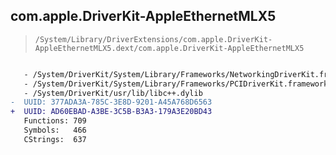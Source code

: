## com.apple.DriverKit-AppleEthernetMLX5

> `/System/Library/DriverExtensions/com.apple.DriverKit-AppleEthernetMLX5.dext/com.apple.DriverKit-AppleEthernetMLX5`

```diff

   - /System/DriverKit/System/Library/Frameworks/NetworkingDriverKit.framework/NetworkingDriverKit
   - /System/DriverKit/System/Library/Frameworks/PCIDriverKit.framework/PCIDriverKit
   - /System/DriverKit/usr/lib/libc++.dylib
-  UUID: 377ADA3A-785C-3E8D-9201-A45A768D6563
+  UUID: AD60EBAD-A3BE-3C5B-B3A3-179A3E20BD43
   Functions: 709
   Symbols:   466
   CStrings:  637

```
